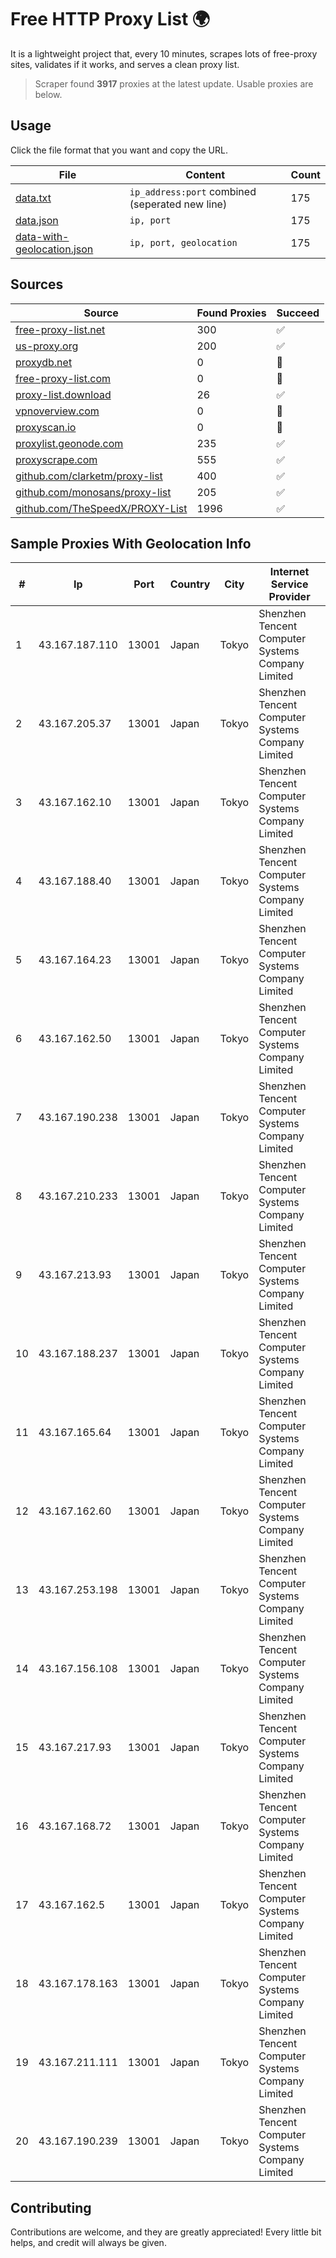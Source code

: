 
# Free HTTP Proxy List 🌍

It is a lightweight project that, every 10 minutes, scrapes lots of free-proxy sites, validates if it works, and serves a clean proxy list.


> Scraper found **3917** proxies at the latest update. Usable proxies are below.

## Usage

Click the file format that you want and copy the URL.


|File|Content|Count|
|----|-------|-----|
|[data.txt](https://raw.githubusercontent.com/themiralay/Proxy-List-World/master/data.txt)|`ip_address:port` combined (seperated new line)|175|
|[data.json](https://raw.githubusercontent.com/themiralay/Proxy-List-World/master/data.json)|`ip, port`|175|
|[data-with-geolocation.json](https://raw.githubusercontent.com/themiralay/Proxy-List-World/master/data-with-geolocation.json)|`ip, port, geolocation`|175|

## Sources

|Source|Found Proxies|Succeed|
|------|-------------|-------|
|[free-proxy-list.net](https://free-proxy-list.net)|300|✅|
|[us-proxy.org](https://www.us-proxy.org)|200|✅|
|[proxydb.net](http://proxydb.net)|0|🚫|
|[free-proxy-list.com](https://free-proxy-list.com/?page=&port=&type%5B%5D=http&type%5B%5D=https&up_time=0&search=Search)|0|🚫|
|[proxy-list.download](https://www.proxy-list.download/HTTP)|26|✅|
|[vpnoverview.com](https://vpnoverview.com/privacy/anonymous-browsing/free-proxy-servers)|0|🚫|
|[proxyscan.io](https://www.proxyscan.io)|0|🚫|
|[proxylist.geonode.com](https://proxylist.geonode.com/api/proxy-list?limit=300&page=1&sort_by=lastChecked&sort_type=desc&protocols=http,https)|235|✅|
|[proxyscrape.com](https://api.proxyscrape.com/v2/?request=displayproxies&protocol=http&timeout=10000&country=all&ssl=all&anonymity=all)|555|✅|
|[github.com/clarketm/proxy-list](https://raw.githubusercontent.com/clarketm/proxy-list/master/proxy-list-raw.txt)|400|✅|
|[github.com/monosans/proxy-list](https://raw.githubusercontent.com/monosans/proxy-list/main/proxies/http.txt)|205|✅|
|[github.com/TheSpeedX/PROXY-List](https://raw.githubusercontent.com/TheSpeedX/PROXY-List/master/http.txt)|1996|✅|


## Sample Proxies With Geolocation Info

|#|Ip|Port|Country|City|Internet Service Provider|
|-|--|----|-------|----|-------------------------|
|1|43.167.187.110|13001|Japan|Tokyo|Shenzhen Tencent Computer Systems Company Limited|
|2|43.167.205.37|13001|Japan|Tokyo|Shenzhen Tencent Computer Systems Company Limited|
|3|43.167.162.10|13001|Japan|Tokyo|Shenzhen Tencent Computer Systems Company Limited|
|4|43.167.188.40|13001|Japan|Tokyo|Shenzhen Tencent Computer Systems Company Limited|
|5|43.167.164.23|13001|Japan|Tokyo|Shenzhen Tencent Computer Systems Company Limited|
|6|43.167.162.50|13001|Japan|Tokyo|Shenzhen Tencent Computer Systems Company Limited|
|7|43.167.190.238|13001|Japan|Tokyo|Shenzhen Tencent Computer Systems Company Limited|
|8|43.167.210.233|13001|Japan|Tokyo|Shenzhen Tencent Computer Systems Company Limited|
|9|43.167.213.93|13001|Japan|Tokyo|Shenzhen Tencent Computer Systems Company Limited|
|10|43.167.188.237|13001|Japan|Tokyo|Shenzhen Tencent Computer Systems Company Limited|
|11|43.167.165.64|13001|Japan|Tokyo|Shenzhen Tencent Computer Systems Company Limited|
|12|43.167.162.60|13001|Japan|Tokyo|Shenzhen Tencent Computer Systems Company Limited|
|13|43.167.253.198|13001|Japan|Tokyo|Shenzhen Tencent Computer Systems Company Limited|
|14|43.167.156.108|13001|Japan|Tokyo|Shenzhen Tencent Computer Systems Company Limited|
|15|43.167.217.93|13001|Japan|Tokyo|Shenzhen Tencent Computer Systems Company Limited|
|16|43.167.168.72|13001|Japan|Tokyo|Shenzhen Tencent Computer Systems Company Limited|
|17|43.167.162.5|13001|Japan|Tokyo|Shenzhen Tencent Computer Systems Company Limited|
|18|43.167.178.163|13001|Japan|Tokyo|Shenzhen Tencent Computer Systems Company Limited|
|19|43.167.211.111|13001|Japan|Tokyo|Shenzhen Tencent Computer Systems Company Limited|
|20|43.167.190.239|13001|Japan|Tokyo|Shenzhen Tencent Computer Systems Company Limited|



## Contributing

Contributions are welcome, and they are greatly appreciated! Every
little bit helps, and credit will always be given.

